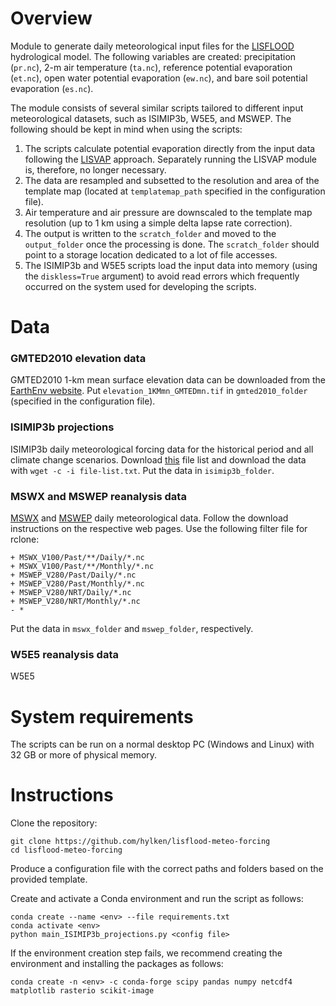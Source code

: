 # Overview

Module to generate daily meteorological input files for the [LISFLOOD](https://github.com/ec-jrc/lisflood-code) hydrological model. The following variables are created: precipitation (`pr.nc`), 2-m air temperature (`ta.nc`), reference potential evaporation (`et.nc`), open water potential evaporation (`ew.nc`), and bare soil potential evaporation (`es.nc`). 

The module consists of several similar scripts tailored to different input meteorological datasets, such as ISIMIP3b, W5E5, and MSWEP. The following should be kept in mind when using the scripts:
1. The scripts calculate potential evaporation directly from the input data following the [LISVAP](https://github.com/ec-jrc/lisflood-lisvap) approach. Separately running the LISVAP module is, therefore, no longer necessary. 
2. The data are resampled and subsetted to the resolution and area of the template map (located at `templatemap_path` specified in the configuration file).
3. Air temperature and air pressure are downscaled to the template map resolution (up to 1 km using a simple delta lapse rate correction). 
4. The output is written to the `scratch_folder` and moved to the `output_folder` once the processing is done. The `scratch_folder` should point to a storage location dedicated to a lot of file accesses.
5. The ISIMIP3b and W5E5 scripts load the input data into memory (using the `diskless=True` argument) to avoid read errors which frequently occurred on the system used for developing the scripts.

# Data

### GMTED2010 elevation data

GMTED2010 1-km mean surface elevation data can be downloaded from the [EarthEnv website](
https://data.earthenv.org/topography/elevation_1KMmn_GMTEDmn.tif). Put `elevation_1KMmn_GMTEDmn.tif` in `gmted2010_folder` (specified in the configuration file).

### ISIMIP3b projections

ISIMIP3b daily meteorological forcing data for the historical period and all climate change scenarios. Download [this](https://data.isimip.org/api/v1/datasets/filelist/?page=1&climate_scenario=ssp119&climate_scenario=ssp126&climate_scenario=ssp245&climate_scenario=ssp370&climate_scenario=ssp460&climate_scenario=ssp534-over&climate_scenario=ssp585&climate_scenario=historical&query=&ISIMIP3b=time_step&simulation_round=ISIMIP3b&time_step=daily) file list and download the data with `wget -c -i file-list.txt`. Put the data in `isimip3b_folder`.

### MSWX and MSWEP reanalysis data

[MSWX](http://www.gloh2o.org/mswx) and [MSWEP](http://www.gloh2o.org/mswep) daily meteorological data. Follow the download instructions on the respective web pages. Use the following filter file for rclone:
```
+ MSWX_V100/Past/**/Daily/*.nc
+ MSWX_V100/Past/**/Monthly/*.nc
+ MSWEP_V280/Past/Daily/*.nc
+ MSWEP_V280/Past/Monthly/*.nc
+ MSWEP_V280/NRT/Daily/*.nc
+ MSWEP_V280/NRT/Monthly/*.nc
- *
```
Put the data in `mswx_folder` and `mswep_folder`, respectively. 

### W5E5 reanalysis data

W5E5

# System requirements

The scripts can be run on a normal desktop PC (Windows and Linux) with 32 GB or more of physical memory.

# Instructions

Clone the repository:
```
git clone https://github.com/hylken/lisflood-meteo-forcing
cd lisflood-meteo-forcing
```
Produce a configuration file with the correct paths and folders based on the provided template.

Create and activate a Conda environment and run the script as follows:
```
conda create --name <env> --file requirements.txt
conda activate <env>
python main_ISIMIP3b_projections.py <config file>
```
If the environment creation step fails, we recommend creating the environment and installing the packages as follows:
```
conda create -n <env> -c conda-forge scipy pandas numpy netcdf4 matplotlib rasterio scikit-image
```
